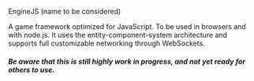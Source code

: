 EngineJS (name to be considered)


A game framework optimized for JavaScript. To be used in browsers and with node.js. It uses the entity-component-system architecture and supports full customizable networking through WebSockets.

##### Be aware that this is still highly work in progress, and not yet ready for others to use.










